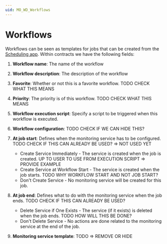 ```yaml
---
uid: MO_WD_Workflows
---
```


# Workflows

Workflows can be seen as templates for jobs that can be created from the [Scheduling app](xref:MO_Scheduling). Within contracts we have the following fields:

1. **Workflow name**: The name of the workflow

1. **Workflow description**: The description of the workflow

1. **Favorite**: Whether or not this is a favorite workflow. TODO CHECK WHAT THIS MEANS

1. **Priority**: The priority is of this workflow. TODO CHECK WHAT THIS MEANS

1. **Workflow execution script**: Specify a script to be triggered when this workflow is executed.

1. **Workflow configuration**: TODO CHECK IF WE CAN HIDE THIS?

1. **At job start**: Defines when the monitoring service has to be configured. TODO CHECK IF THIS CAN ALREADY BE USED? => NOT USED YET

   * Create Service Immediately - The service is created when the job is created. UP TO USER TO USE FROM EXECUTION SCRIPT => PROVIDE EXAMPLE
   * Create Service at Workflow Start - The service is created when the job starts. TODO WHY WORKFLOW START AND NOT JOB START?
   * Don't Create Service - No monitoring service will be created for this job.

1. **At job end**: Defines what to do with the monitoring service when the job ends. TODO CHECK IF THIS CAN ALREADY BE USED?

   * Delete Service if One Exists - The service (if it exists) is deleted when the job ends. TODO HOW WILL THIS BE DONE?
   * Don't Delete Service - No actions are done related to the monitoring service at the end of the job.

1. **Monitoring service template**: TODO => REMOVE OR HIDE

